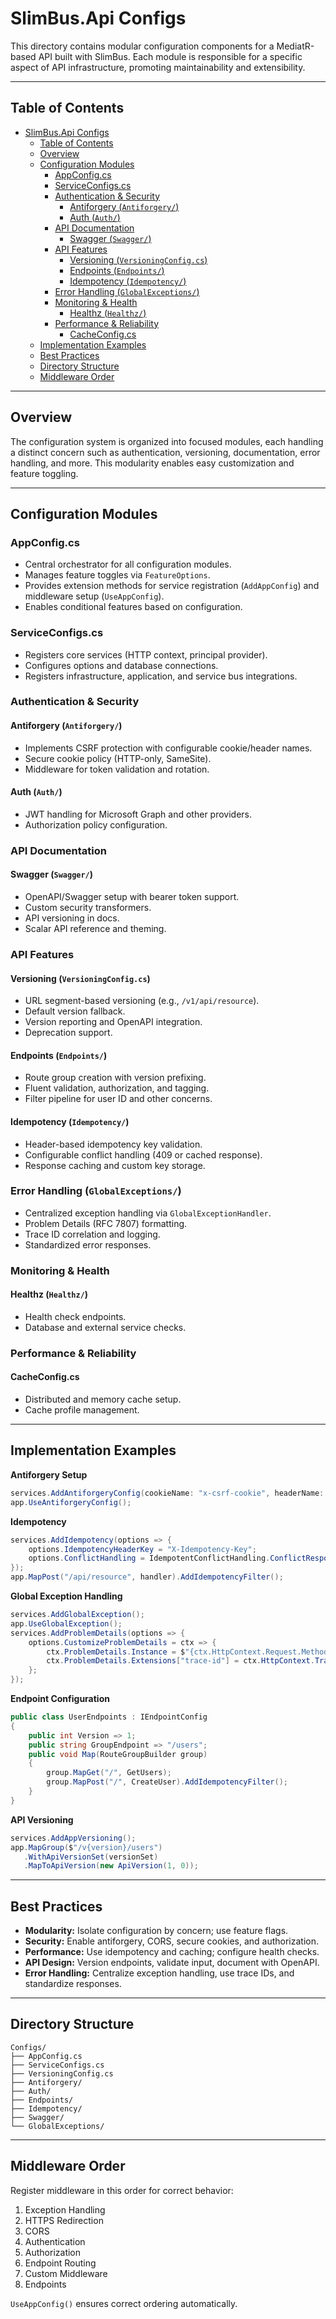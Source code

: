 # SlimBus.Api Configs

This directory contains modular configuration components for a MediatR-based API built with SlimBus. Each module is responsible for a specific aspect of API infrastructure, promoting maintainability and extensibility.

---

## Table of Contents

- [SlimBus.Api Configs](#slimbusapi-configs)
  - [Table of Contents](#table-of-contents)
  - [Overview](#overview)
  - [Configuration Modules](#configuration-modules)
    - [AppConfig.cs](#appconfigcs)
    - [ServiceConfigs.cs](#serviceconfigscs)
    - [Authentication \& Security](#authentication--security)
      - [Antiforgery (`Antiforgery/`)](#antiforgery-antiforgery)
      - [Auth (`Auth/`)](#auth-auth)
    - [API Documentation](#api-documentation)
      - [Swagger (`Swagger/`)](#swagger-swagger)
    - [API Features](#api-features)
      - [Versioning (`VersioningConfig.cs`)](#versioning-versioningconfigcs)
      - [Endpoints (`Endpoints/`)](#endpoints-endpoints)
      - [Idempotency (`Idempotency/`)](#idempotency-idempotency)
    - [Error Handling (`GlobalExceptions/`)](#error-handling-globalexceptions)
    - [Monitoring \& Health](#monitoring--health)
      - [Healthz (`Healthz/`)](#healthz-healthz)
    - [Performance \& Reliability](#performance--reliability)
      - [CacheConfig.cs](#cacheconfigcs)
  - [Implementation Examples](#implementation-examples)
  - [Best Practices](#best-practices)
  - [Directory Structure](#directory-structure)
  - [Middleware Order](#middleware-order)

---

## Overview

The configuration system is organized into focused modules, each handling a distinct concern such as authentication, versioning, documentation, error handling, and more. This modularity enables easy customization and feature toggling.

---

## Configuration Modules

### AppConfig.cs

- Central orchestrator for all configuration modules.
- Manages feature toggles via `FeatureOptions`.
- Provides extension methods for service registration (`AddAppConfig`) and middleware setup (`UseAppConfig`).
- Enables conditional features based on configuration.

### ServiceConfigs.cs

- Registers core services (HTTP context, principal provider).
- Configures options and database connections.
- Registers infrastructure, application, and service bus integrations.

### Authentication & Security

#### Antiforgery (`Antiforgery/`)

- Implements CSRF protection with configurable cookie/header names.
- Secure cookie policy (HTTP-only, SameSite).
- Middleware for token validation and rotation.

#### Auth (`Auth/`)

- JWT handling for Microsoft Graph and other providers.
- Authorization policy configuration.

### API Documentation

#### Swagger (`Swagger/`)

- OpenAPI/Swagger setup with bearer token support.
- Custom security transformers.
- API versioning in docs.
- Scalar API reference and theming.

### API Features

#### Versioning (`VersioningConfig.cs`)

- URL segment-based versioning (e.g., `/v1/api/resource`).
- Default version fallback.
- Version reporting and OpenAPI integration.
- Deprecation support.

#### Endpoints (`Endpoints/`)

- Route group creation with version prefixing.
- Fluent validation, authorization, and tagging.
- Filter pipeline for user ID and other concerns.

#### Idempotency (`Idempotency/`)

- Header-based idempotency key validation.
- Configurable conflict handling (409 or cached response).
- Response caching and custom key storage.

### Error Handling (`GlobalExceptions/`)

- Centralized exception handling via `GlobalExceptionHandler`.
- Problem Details (RFC 7807) formatting.
- Trace ID correlation and logging.
- Standardized error responses.

### Monitoring & Health

#### Healthz (`Healthz/`)

- Health check endpoints.
- Database and external service checks.

### Performance & Reliability

#### CacheConfig.cs

- Distributed and memory cache setup.
- Cache profile management.

---

## Implementation Examples

**Antiforgery Setup**

```csharp
services.AddAntiforgeryConfig(cookieName: "x-csrf-cookie", headerName: "x-csrf-header");
app.UseAntiforgeryConfig();
```

**Idempotency**

```csharp
services.AddIdempotency(options => {
    options.IdempotencyHeaderKey = "X-Idempotency-Key";
    options.ConflictHandling = IdempotentConflictHandling.ConflictResponse;
});
app.MapPost("/api/resource", handler).AddIdempotencyFilter();
```

**Global Exception Handling**

```csharp
services.AddGlobalException();
app.UseGlobalException();
services.AddProblemDetails(options => {
    options.CustomizeProblemDetails = ctx => {
        ctx.ProblemDetails.Instance = $"{ctx.HttpContext.Request.Method} {ctx.HttpContext.Request.Path}";
        ctx.ProblemDetails.Extensions["trace-id"] = ctx.HttpContext.TraceIdentifier;
    };
});
```

**Endpoint Configuration**

```csharp
public class UserEndpoints : IEndpointConfig
{
    public int Version => 1;
    public string GroupEndpoint => "/users";
    public void Map(RouteGroupBuilder group)
    {
        group.MapGet("/", GetUsers);
        group.MapPost("/", CreateUser).AddIdempotencyFilter();
    }
}
```

**API Versioning**

```csharp
services.AddAppVersioning();
app.MapGroup($"/v{version}/users")
   .WithApiVersionSet(versionSet)
   .MapToApiVersion(new ApiVersion(1, 0));
```

---

## Best Practices

- **Modularity:** Isolate configuration by concern; use feature flags.
- **Security:** Enable antiforgery, CORS, secure cookies, and authorization.
- **Performance:** Use idempotency and caching; configure health checks.
- **API Design:** Version endpoints, validate input, document with OpenAPI.
- **Error Handling:** Centralize exception handling, use trace IDs, and standardize responses.

---

## Directory Structure

```
Configs/
├── AppConfig.cs
├── ServiceConfigs.cs
├── VersioningConfig.cs
├── Antiforgery/
├── Auth/
├── Endpoints/
├── Idempotency/
├── Swagger/
└── GlobalExceptions/
```

---

## Middleware Order

Register middleware in this order for correct behavior:

1. Exception Handling
2. HTTPS Redirection
3. CORS
4. Authentication
5. Authorization
6. Endpoint Routing
7. Custom Middleware
8. Endpoints

`UseAppConfig()` ensures correct ordering automatically.
